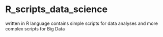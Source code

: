# R_scripts_data_science
written in R language
contains simple scripts for data analyses and more complex scripts for Big Data

